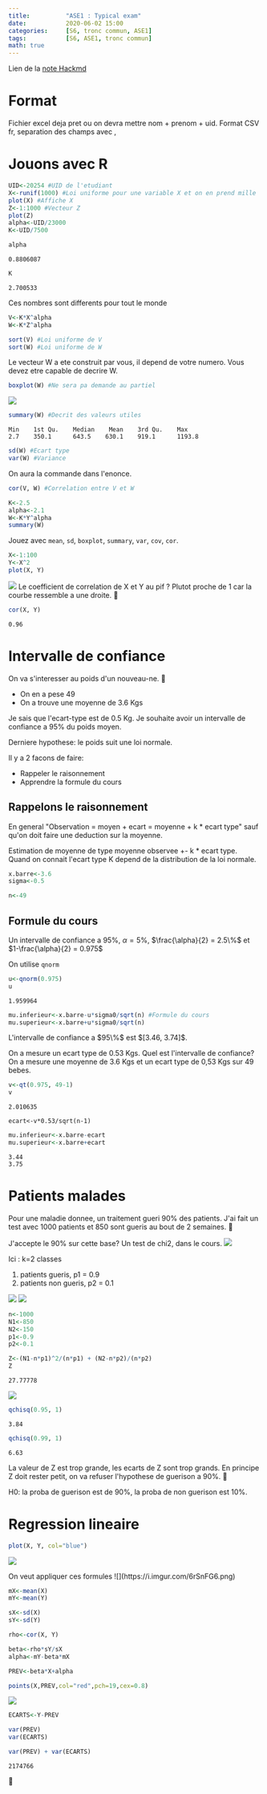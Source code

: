 ```yaml
---
title:          "ASE1 : Typical exam"
date:           2020-06-02 15:00
categories:     [S6, tronc commun, ASE1]
tags:           [S6, ASE1, tronc commun]
math: true
---
```


Lien de la [note Hackmd](https://hackmd.io/@lemasymasa/Sks-MFbeP)

# Format

Fichier excel deja pret ou on devra mettre nom + prenom + uid. Format CSV fr, separation des champs avec ,

# Jouons avec R

```R
UID<-20254 #UID de l'etudiant
X<-runif(1000) #Loi uniforme pour une variable X et on en prend mille
plot(X) #Affiche X
Z<-1:1000 #Vecteur Z
plot(Z)
alpha<-UID/23000
K<-UID/7500
```

```R
alpha
```
```
0.8806087
```
```R
K
```
```
2.700533
```
Ces nombres sont differents pour tout le monde
```R
V<-K*X^alpha
W<-K*Z^alpha

sort(V) #Loi uniforme de V
sort(W) #Loi uniforme de W
```
Le vecteur W a ete construit par vous, il depend de votre numero. Vous devez etre capable de decrire W.

```R
boxplot(W) #Ne sera pa demande au partiel
```
![](https://i.imgur.com/VqyYL8S.png)
```R
summary(W) #Decrit des valeurs utiles
```
```
Min    1st Qu.    Median    Mean    3rd Qu.    Max
2.7    350.1      643.5    630.1    919.1      1193.8 
```
```R
sd(W) #Ecart type
var(W) #Variance
```
On aura la commande dans l'enonce. 
```R
cor(V, W) #Correlation entre V et W
```

```R
K<-2.5
alpha<-2.1
W<-K*Y^alpha
summary(W)
```
Jouez avec `mean`, `sd`, `boxplot`, `summary`, `var`, `cov`, `cor`.

```R
X<-1:100
Y<-X^2
plot(X, Y)
```
![](https://i.imgur.com/Y9AUK1r.png)
Le coefficient de correlation de X et Y au pif ?
Plutot proche de 1 car la courbe ressemble a une droite. :snail: 

```R
cor(X, Y)
```
```
0.96
```

# Intervalle de confiance
On va s'interesser au poids d'un nouveau-ne. :snail: 
* On en a pese 49
* On a trouve une moyenne de 3.6 Kgs

Je sais que l'ecart-type est de 0.5 Kg. Je souhaite avoir un intervalle de confiance a $95\%$ du poids moyen.

Derniere hypothese: le poids suit une loi normale.

Il y a 2 facons de faire:
* Rappeler le raisonnement
* Apprendre la formule du cours

## Rappelons le raisonnement
En general "Observation = moyen + ecart = moyenne + k * ecart type" sauf qu'on doit faire une deduction sur la moyenne.

Estimation de moyenne de type moyenne observee +- k * ecart type. Quand on connait l'ecart type K depend de la distribution de la loi normale.

```R
x.barre<-3.6
sigma<-0.5

n<-49
```

## Formule du cours
Un intervalle de confiance a $95\%$, $\alpha = 5\%$, $\frac{\alpha}{2} = 2.5\%$ et $1-\frac{\alpha}{2} = 0.975$

On utilise `qnorm`
```R
u<-qnorm(0.975)
u
```
```
1.959964
```
```R
mu.inferieur<-x.barre-u*sigma0/sqrt(n) #Formule du cours
mu.superieur<-x.barre+u*sigma0/sqrt(n)
```
<div class="alert alert-success" role="alert" markdown="1">
L'intervalle de confiance a $95\%$ est $[3.46, 3.74]$.
</div>

On a mesure un ecart type de 0.53 Kgs. Quel est l'intervalle de confiance?
On a mesure une moyenne de 3.6 Kgs et un ecart type de 0,53 Kgs sur 49 bebes.

```R
v<-qt(0.975, 49-1)
v
```
```
2.010635
```
```
ecart<-v*0.53/sqrt(n-1)
```
```R
mu.inferieur<-x.barre-ecart
mu.superieur<-x.barre+ecart
```
```
3.44
3.75
```

# Patients malades
Pour une maladie donnee, un traitement gueri $90\%$ des patients.
J'ai fait un test avec 1000 patients et 850 sont gueris au bout de 2 semaines. :snail: 

J'accepte le 90% sur cette base?
Un test de chi2, dans le cours.
![](https://i.imgur.com/lECLYxw.png)

Ici : k=2 classes
1. patients gueris, p1 = 0.9
2. patients non gueris, p2 = 0.1

![](https://i.imgur.com/WqHFb5t.png)
![](https://i.imgur.com/mhZGk33.png)

```R
n<-1000
N1<-850
N2<-150
p1<-0.9
p2<-0.1
```
```R
Z<-(N1-n*p1)^2/(n*p1) + (N2-n*p2)/(n*p2)
Z
```
```
27.77778
```
![](https://i.imgur.com/c8NKL3F.png)
```R
qchisq(0.95, 1)
```
```
3.84
```
```R
qchisq(0.99, 1)
```
```
6.63
```
La valeur de Z est trop grande, les ecarts de Z sont trop grands. En principe Z doit rester petit, on va refuser l'hypothese de guerison a $90\%$. :snail: 

H0: la proba de guerison est de $90\%$, la proba de non guerison est $10\%$.

# Regression lineaire
```R
plot(X, Y, col="blue")
```
![](https://i.imgur.com/bbcPJuc.png)

<div class="alert alert-danger" role="alert" markdown="1">
On veut appliquer ces formules
![](https://i.imgur.com/6rSnFG6.png)
</div>

```R
mX<-mean(X)
mY<-mean(Y)

sX<-sd(X)
sY<-sd(Y)

rho<-cor(X, Y)
```
```R
beta<-rho*sY/sX
alpha<-mY-beta*mX
```
```R
PREV<-beta*X+alpha
```
```R
points(X,PREV,col="red",pch=19,cex=0.8)
```
![](https://i.imgur.com/EG0pguK.png)
```R
ECARTS<-Y-PREV
```
```R
var(PREV)
var(ECARTS)
```
```R
var(PREV) + var(ECARTS)
```
```
2174766
```
:snail: 